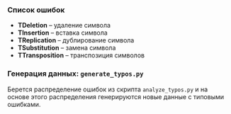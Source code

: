 ###  Список ошибок
- **TDeletion** – удаление символа
- **TInsertion** – вставка символа
- **TReplication** – дублирование символа
- **TSubstitution** – замена символа
- **TTransposition** – транспозиция символов

### Генерация данных: `generate_typos.py`
Берется распределение ошибок из скрипта `analyze_typos.py` и на основе этого распределения генерируются новые данные с 
типовыми ошибками.